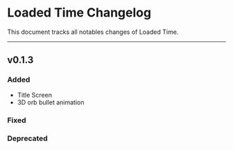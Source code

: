 # Loaded Time Changelog

This document tracks all notables changes of Loaded Time.

---

## v0.1.3

### Added

- Title Screen
- 3D orb bullet animation

### Fixed

### Deprecated
